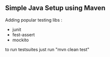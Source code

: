 ## Simple Java Setup using Maven

Adding popular testing libs :

* junit
* fest-assert
* mockito

to run testsuites just run "mvn clean test"